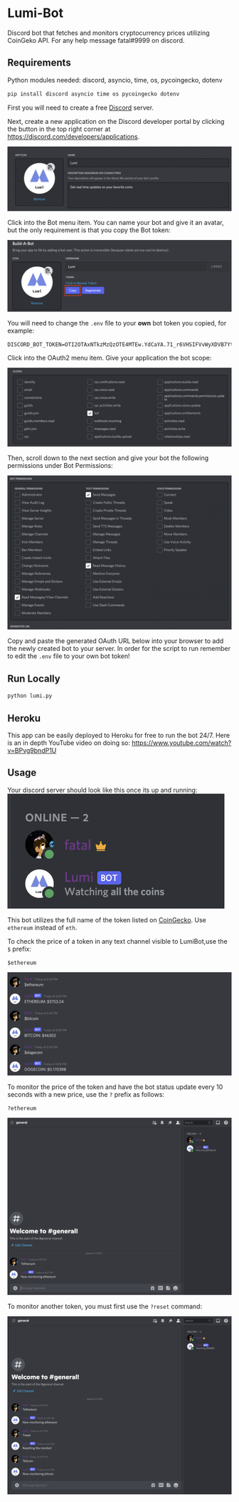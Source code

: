 # Lumi-Bot
Discord bot that fetches and monitors cryptocurrency prices utilizing CoinGeko API. For any help message fatal#9999 on discord.

## Requirements

Python modules needed: discord, asyncio, time, os, pycoingecko, dotenv

```bash
pip install discord asyncio time os pycoingecko dotenv
```

First you will need to create a free [Discord](https://discord.com/) server. 

Next, create a new application on the Discord developer portal by clicking the button in the top right corner at https://discord.com/developers/applications.

![Discord bot name](./.github/name.png)

Click into the Bot menu item. You can name your bot and give it an avatar, but the only requirement is that you copy the Bot token:

![Discord token copy](./.github/copy.png)

You will need to change the `.env` file to your **own** bot token you copied, for example: 

```
DISCORD_BOT_TOKEN=OTI2OTAxNTkzMzQzOTE4MTEw.YdCaYA.71_r6VHSIFVvWyXDVB7YtYbv4hQ
```

Click into the OAuth2 menu item. Give your application the bot scope:

![Discord scope](./.github/scope.png)

Then, scroll down to the next section and give your bot the following permissions under Bot Permissions:

![Discord permissions](./.github/permissions.png)

Copy and paste the generated OAuth URL below into your browser to add the newly created bot to your server. In order for the script to run remember to edit the `.env` file to your own bot token! 

## Run Locally
```bash
python lumi.py
```

## Heroku

This app can be easily deployed to Heroku for free to run the bot 24/7. Here is an in depth YouTube video on doing so:
https://www.youtube.com/watch?v=BPvg9bndP1U

## Usage
Your discord server should look like this once its up and running:
![Discord init](./.github/init.png)

This bot utilizes the full name of the token listed on [CoinGecko](https://www.coingecko.com/). Use `ethereum` instead of `eth`.

To check the price of a token in any text channel visible to LumiBot,use the `$` prefix: 
```
$ethereum
```
![Discord response](./.github/response.png)

To monitor the price of the token and have the bot status update every 10 seconds with a new price, use the `?` prefix as follows:
```
?ethereum
```
![Discord watching](./.github/watching.png)

To monitor another token, you must first use the `?reset` command:

![Discord reset](./.github/reset.png)

